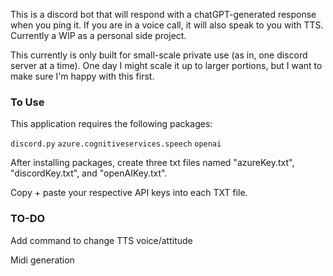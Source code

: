 This is a discord bot that will respond with a chatGPT-generated response when you ping it. If you are in a voice call, it will also speak to you with TTS. Currently a WIP as a personal side project.

This currently is only built for small-scale private use (as in, one discord server at a time). One day I might scale it up to larger portions, but I want to make sure I'm happy with this first.

### To Use

This application requires the following packages:

`discord.py`
`azure.cognitiveservices.speech`
`openai`

After installing packages, create three txt files named "azureKey.txt", "discordKey.txt", and "openAIKey.txt".

Copy + paste your respective API keys into each TXT file.

### TO-DO

Add command to change TTS voice/attitude

Midi generation
